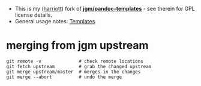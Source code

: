 
  * This is my ([harriott](https://github.com/harriott)) fork of **[jgm/pandoc-templates](https://github.com/jgm/pandoc-templates)** - see therein for GPL license details.
  * General usage notes: [Templates](https://pandoc.org/MANUAL.html#templates).

# merging from jgm upstream
```
git remote -v              # check remote locations
git fetch upstream         # grab the changed upstream
git merge upstream/master  # merges in the changes
git merge --abort          # undo the merge
```

